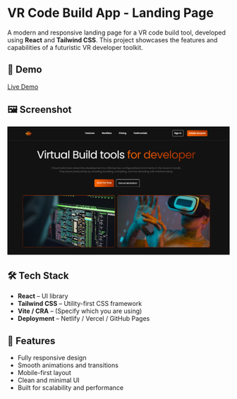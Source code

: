 # VR Code Build App - Landing Page

A modern and responsive landing page for a VR code build tool, developed using **React** and **Tailwind CSS**. This project showcases the features and capabilities of a futuristic VR developer toolkit.

## 🚀 Demo

[Live Demo](https://react-vr-devtools-landing.vercel.app/)

## 🖼️ Screenshot

![Landing Page Screenshot](public/screenshot.png)

## 🛠️ Tech Stack

- **React** – UI library
- **Tailwind CSS** – Utility-first CSS framework
- **Vite / CRA** – (Specify which you are using)
- **Deployment** – Netlify / Vercel / GitHub Pages

## 🧩 Features

- Fully responsive design
- Smooth animations and transitions
- Mobile-first layout
- Clean and minimal UI
- Built for scalability and performance
